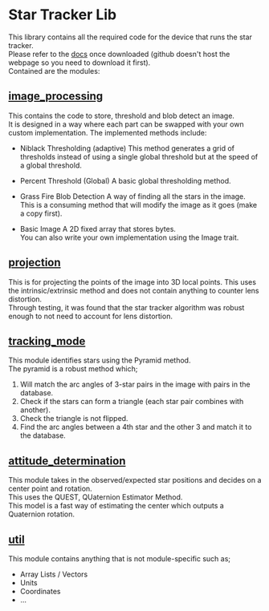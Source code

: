 # Star Tracker Lib
This library contains all the required code for the device that runs the star tracker.  
Please refer to the [docs](star_tracker_lib/target/doc/star_tracker_lib/index.html) once downloaded (github doesn't host the webpage so you need to download it first).  
Contained are the modules:  

## [image_processing](src/image_processing/)
This contains the code to store, threshold and blob detect an image.  
It is designed in a way where each part can be swapped with your own custom implementation.
The implemented methods include:
- Niblack Thresholding (adaptive)
  This method generates a grid of thresholds instead of using a single global threshold but at the speed of a global threshold.
  
- Percent Threshold (Global)
  A basic global thresholding method.
  
- Grass Fire Blob Detection
  A way of finding all the stars in the image.
  This is a consuming method that will modify the image as it goes (make a copy first).

- Basic Image
  A 2D fixed array that stores bytes.  
  You can also write your own implementation using the Image trait.

## [projection](src/projection) 
This is for projecting the points of the image into 3D local points.
This uses the intrinsic/extrinsic method and does not contain anything to counter lens distortion.  
Through testing, it was found that the star tracker algorithm was robust enough to not need to account for lens distortion.


## [tracking_mode](src/tracking_mode) 
This module identifies stars using the Pyramid method.  
The pyramid is a robust method which;
  1. Will match the arc angles of 3-star pairs in the image with pairs in the database.
  2. Check if the stars can form a triangle (each star pair combines with another).
  3. Check the triangle is not flipped.
  4. Find the arc angles between a 4th star and the other 3 and match it to the database.


## [attitude_determination](src/attitude_determination) 
This module takes in the observed/expected star positions and decides on a center point and rotation.  
This uses the QUEST, QUaternion Estimator Method.  
This model is a fast way of estimating the center which outputs a Quaternion rotation.

## [util](src/util) 
This module contains anything that is not module-specific such as;
  - Array Lists / Vectors
  - Units
  - Coordinates
  - ...
